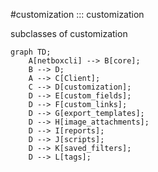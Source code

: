 #customization
::: customization

subclasses of customization

```mermaid
graph TD;
    A[netboxcli] --> B[core];
    B --> D;
    A --> C[Client];
    C --> D[customization];
    D --> E[custom_fields];
    D --> F[custom_links];
    D --> G[export_templates];
    D --> H[image_attachments];
    D --> I[reports];
    D --> J[scripts];
    D --> K[saved_filters];
    D --> L[tags];
```